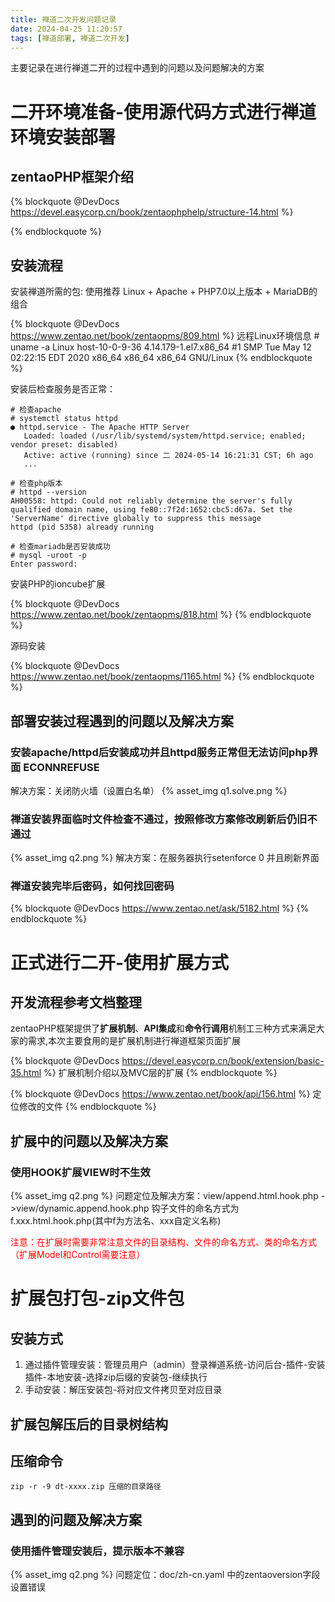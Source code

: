 ```yaml
---
title: 禅道二次开发问题记录
date: 2024-04-25 11:20:57
tags: [禅道部署, 禅道二次开发]
---
```


主要记录在进行禅道二开的过程中遇到的问题以及问题解决的方案

# 二开环境准备-使用源代码方式进行禅道环境安装部署

## zentaoPHP框架介绍

{% blockquote @DevDocs https://devel.easycorp.cn/book/zentaophphelp/structure-14.html %}

{% endblockquote %}

## 安装流程

安装禅道所需的包: 使用推荐 Linux + Apache + PHP7.0以上版本 + MariaDB的组合

{% blockquote @DevDocs https://www.zentao.net/book/zentaopms/809.html %}
远程Linux环境信息
\# uname -a
Linux host-10-0-9-36 4.14.179-1.el7.x86_64 #1 SMP Tue May 12 02:22:15 EDT 2020 x86_64 x86_64 x86_64 GNU/Linux
{% endblockquote %}

安装后检查服务是否正常：

```shell
# 检查apache
# systemctl status httpd
● httpd.service - The Apache HTTP Server
   Loaded: loaded (/usr/lib/systemd/system/httpd.service; enabled; vendor preset: disabled)
   Active: active (running) since 二 2024-05-14 16:21:31 CST; 6h ago
   ...

# 检查php版本
# httpd --version
AH00558: httpd: Could not reliably determine the server's fully qualified domain name, using fe80::7f2d:1652:cbc5:d67a. Set the 'ServerName' directive globally to suppress this message
httpd (pid 5358) already running

# 检查mariadb是否安装成功
# mysql -uroot -p
Enter password: 

```

安装PHP的ioncube扩展

{% blockquote @DevDocs https://www.zentao.net/book/zentaopms/818.html %}
{% endblockquote %}

源码安装

{% blockquote @DevDocs https://www.zentao.net/book/zentaopms/1165.html %}
{% endblockquote %}

## 部署安装过程遇到的问题以及解决方案
### 安装apache/httpd后安装成功并且httpd服务正常但无法访问php界面 ECONNREFUSE
解决方案：关闭防火墙（设置白名单）
{% asset_img q1.solve.png  %}

### 禅道安装界面临时文件检查不通过，按照修改方案修改刷新后仍旧不通过

{% asset_img q2.png %}
解决方案：在服务器执行setenforce 0 并且刷新界面

### 禅道安装完毕后密码，如何找回密码

{% blockquote @DevDocs https://www.zentao.net/ask/5182.html %}
{% endblockquote %}

# 正式进行二开-使用扩展方式

## 开发流程参考文档整理
zentaoPHP框架提供了**扩展机制**、**API集成**和**命令行调用**机制工三种方式来满足大家的需求,本次主要食用的是扩展机制进行禅道框架页面扩展

{% blockquote @DevDocs https://devel.easycorp.cn/book/extension/basic-35.html %}
扩展机制介绍以及MVC层的扩展
{% endblockquote %}

{% blockquote @DevDocs https://www.zentao.net/book/api/156.html %}
定位修改的文件
{% endblockquote %}

## 扩展中的问题以及解决方案
### 使用HOOK扩展VIEW时不生效

{% asset_img q2.png %}
问题定位及解决方案：view/append.html.hook.php ->view/dynamic.append.hook.php
钩子文件的命名方式为f.xxx.html.hook.php(其中f为方法名、xxx自定义名称)

<span style="color: red;">注意：在扩展时需要非常注意文件的目录结构、文件的命名方式、类的命名方式（扩展Model和Control需要注意）</span>

# 扩展包打包-zip文件包

## 安装方式

1. 通过插件管理安装：管理员用户（admin）登录禅道系统-访问后台-插件-安装插件-本地安装-选择zip后缀的安装包-继续执行
2. 手动安装：解压安装包-将对应文件拷贝至对应目录

## 扩展包解压后的目录树结构

## 压缩命令
```
zip -r -9 dt-xxxx.zip 压缩的目录路径
```

## 遇到的问题及解决方案
### 使用插件管理安装后，提示版本不兼容
{% asset_img q2.png %}
问题定位：doc/zh-cn.yaml 中的zentaoversion字段设置错误


